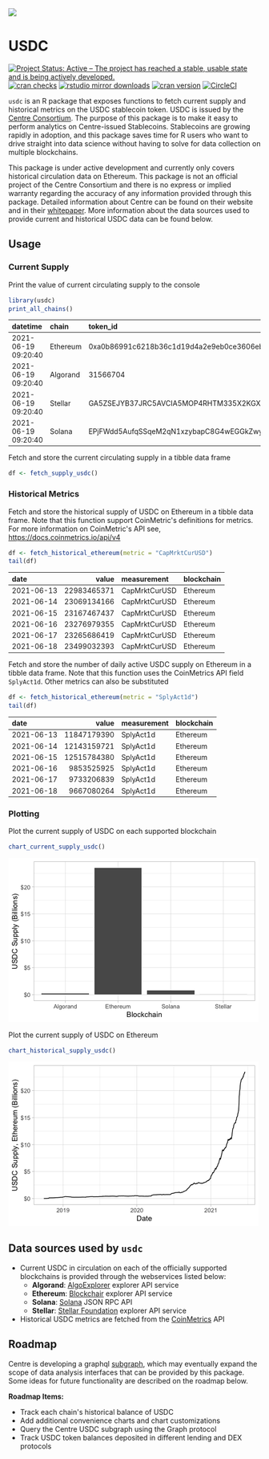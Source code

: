 <img src="https://cryptologos.cc/logos/usd-coin-usdc-logo.png" width="50"/>

# USDC

[![Project Status: Active – The project has reached a stable, usable state and is being actively developed.](https://www.repostatus.org/badges/latest/active.svg)](https://www.repostatus.org/#active)
[![cran checks](https://cranchecks.info/badges/worst/usdc)](https://cranchecks.info/pkgs/usdc)
[![rstudio mirror downloads](https://cranlogs.r-pkg.org/badges/usdc?color=C9A115)](https://github.com/r-hub/cranlogs.app)
[![cran version](https://www.r-pkg.org/badges/version/usdc)](https://cran.r-project.org/package=usdc)
[![CircleCI](https://circleci.com/gh/galen211/usdc/tree/master.svg?style=svg)](https://circleci.com/gh/galen211/usdc/tree/master)


`usdc` is an R package that exposes functions to fetch current supply and historical metrics on the USDC stablecoin token.  USDC is issued by the [Centre Consortium](https://www.centre.io/).  The purpose of this package is to make it easy to perform analytics on Centre-issued Stablecoins.  Stablecoins are growing rapidly in adoption, and this package saves time for R users who want to drive straight into data science without having to solve for data collection on multiple blockchains.

This package is under active development and currently only covers historical circulation data on Ethereum.  This package is not an official project of the Centre Consortium and there is no express or implied warranty regarding the accuracy of any information provided through this package.  Detailed information about Centre can be found on their website and in their [whitepaper](https://f.hubspotusercontent30.net/hubfs/9304636/PDF/centre-whitepaper.pdf).  More information about the data sources used to provide current and historical USDC data can be found below.

## Usage

### Current Supply
Print the value of current circulating supply to the console
```r
library(usdc)
print_all_chains()
```
|datetime            |chain    |token_id                                                 |circulating_supply |
|:-------------------|:--------|:--------------------------------------------------------|:------------------|
|2021-06-19 09:20:40 |Ethereum |0xa0b86991c6218b36c1d19d4a2e9eb0ce3606eb48               |$23,523,192,840    |
|2021-06-19 09:20:40 |Algorand |31566704                                                 |$180,804,866       |
|2021-06-19 09:20:40 |Stellar  |GA5ZSEJYB37JRC5AVCIA5MOP4RHTM335X2KGX3IHOJAPP5RE34K4KZVN |$12,896,127        |
|2021-06-19 09:20:40 |Solana   |EPjFWdd5AufqSSqeM2qN1xzybapC8G4wEGGkZwyTDt1v             |$785,000,020       |

Fetch and store the current circulating supply in a tibble data frame
```r
df <- fetch_supply_usdc()
```

### Historical Metrics

Fetch and store the historical supply of USDC on Ethereum in a tibble data frame.  Note that this function support CoinMetric's definitions for metrics.  For more information on CoinMetric's API see, https://docs.coinmetrics.io/api/v4
```r
df <- fetch_historical_ethereum(metric = "CapMrktCurUSD")
tail(df)
```
|date       |       value|measurement   |blockchain |
|:----------|-----------:|:-------------|:----------|
|2021-06-13 | 22983465371|CapMrktCurUSD |Ethereum   |
|2021-06-14 | 23069134166|CapMrktCurUSD |Ethereum   |
|2021-06-15 | 23167467437|CapMrktCurUSD |Ethereum   |
|2021-06-16 | 23276979355|CapMrktCurUSD |Ethereum   |
|2021-06-17 | 23265686419|CapMrktCurUSD |Ethereum   |
|2021-06-18 | 23499032393|CapMrktCurUSD |Ethereum   |

Fetch and store the number of daily active USDC supply on Ethereum in a tibble data frame.  Note that this function uses the CoinMetrics API field `SplyAct1d`.  Other metrics can also be substituted
```r
df <- fetch_historical_ethereum(metric = "SplyAct1d")
tail(df)
```
|date       |       value|measurement |blockchain |
|:----------|-----------:|:-----------|:----------|
|2021-06-13 | 11847179390|SplyAct1d   |Ethereum   |
|2021-06-14 | 12143159721|SplyAct1d   |Ethereum   |
|2021-06-15 | 12515784380|SplyAct1d   |Ethereum   |
|2021-06-16 |  9853525925|SplyAct1d   |Ethereum   |
|2021-06-17 |  9733206839|SplyAct1d   |Ethereum   |
|2021-06-18 |  9667080264|SplyAct1d   |Ethereum   |

### Plotting

Plot the current supply of USDC on each supported blockchain
```r
chart_current_supply_usdc()
```
<img src="./img/current_supply.png"/>


Plot the current supply of USDC on Ethereum
```r
chart_historical_supply_usdc()
```
<img src="./img/historical_supply.png"/>


## Data sources used by `usdc`

* Current USDC in circulation on each of the officially supported blockchains is provided through the webservices listed below:
    * **Algorand**: [AlgoExplorer](https://algoexplorer.io/) explorer API service
    * **Ethereum**: [Blockchair](https://blockchair.com/) explorer API service
    * **Solana**: [Solana](https://docs.solana.com/developing/clients/jsonrpc-api) JSON RPC API
    * **Stellar**: [Stellar Foundation](https://www.stellar.org/) explorer API service
* Historical USDC metrics are fetched from the [CoinMetrics](https://docs.coinmetrics.io/api/v4) API

## Roadmap
Centre is developing a graphql [subgraph](https://thegraph.com/explorer/subgraph/centrehq/usdc), which may eventually expand the scope of data analysis interfaces that can be provided by this package.  Some ideas for future functionality are described on the roadmap below.

**Roadmap Items:**
 - Track each chain's historical balance of USDC
 - Add additional convenience charts and chart customizations
 - Query the Centre USDC subgraph using the Graph protocol
 - Track USDC token balances deposited in different lending and DEX protocols
